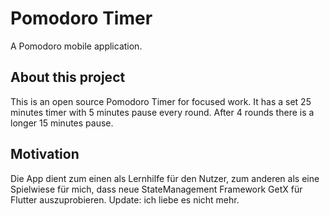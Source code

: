 # Pomodoro Timer

A Pomodoro mobile application.

## About this project

This is an open source Pomodoro Timer for focused work. It has a set 25 minutes timer with 5 minutes
pause every round. After 4 rounds there is a longer 15 minutes pause.

## Motivation

Die App dient zum einen als Lernhilfe für den Nutzer, zum anderen als eine Spielwiese für mich, dass
neue StateManagement Framework GetX für Flutter auszuprobieren. Update: ich liebe es nicht mehr.

    